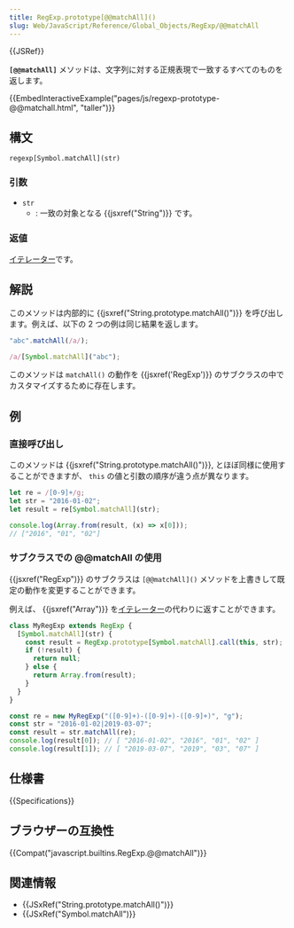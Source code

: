 ```yaml
---
title: RegExp.prototype[@@matchAll]()
slug: Web/JavaScript/Reference/Global_Objects/RegExp/@@matchAll
---
```


{{JSRef}}

**`[@@matchAll]`** メソッドは、文字列に対する正規表現で一致するすべてのものを返します。

{{EmbedInteractiveExample("pages/js/regexp-prototype-@@matchall.html", "taller")}}

## 構文

```
regexp[Symbol.matchAll](str)
```

### 引数

- `str`
  - : 一致の対象となる {{jsxref("String")}} です。

### 返値

[イテレーター](/ja/docs/Web/JavaScript/Guide/Iterators_and_Generators)です。

## 解説

このメソッドは内部的に {{jsxref("String.prototype.matchAll()")}} を呼び出します。例えば、以下の 2 つの例は同じ結果を返します。

```js
"abc".matchAll(/a/);

/a/[Symbol.matchAll]("abc");
```

このメソッドは `matchAll()` の動作を {{jsxref('RegExp')}} のサブクラスの中でカスタマイズするために存在します。

## 例

### 直接呼び出し

このメソッドは {{jsxref("String.prototype.matchAll()")}}, とほぼ同様に使用することができますが、 `this` の値と引数の順序が違う点が異なります。

```js
let re = /[0-9]+/g;
let str = "2016-01-02";
let result = re[Symbol.matchAll](str);

console.log(Array.from(result, (x) => x[0]));
// ["2016", "01", "02"]
```

### サブクラスでの @@matchAll の使用

{{jsxref("RegExp")}} のサブクラスは `[@@matchAll]()` メソッドを上書きして既定の動作を変更することができます。

例えば、 {{jsxref("Array")}} を[イテレーター](/ja/docs/Web/JavaScript/Guide/Iterators_and_Generators)の代わりに返すことができます。

```js
class MyRegExp extends RegExp {
  [Symbol.matchAll](str) {
    const result = RegExp.prototype[Symbol.matchAll].call(this, str);
    if (!result) {
      return null;
    } else {
      return Array.from(result);
    }
  }
}

const re = new MyRegExp("([0-9]+)-([0-9]+)-([0-9]+)", "g");
const str = "2016-01-02|2019-03-07";
const result = str.matchAll(re);
console.log(result[0]); // [ "2016-01-02", "2016", "01", "02" ]
console.log(result[1]); // [ "2019-03-07", "2019", "03", "07" ]
```

## 仕様書

{{Specifications}}

## ブラウザーの互換性

{{Compat("javascript.builtins.RegExp.@@matchAll")}}

## 関連情報

- {{JSxRef("String.prototype.matchAll()")}}
- {{JSxRef("Symbol.matchAll")}}
